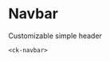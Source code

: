 # Navbar

Customizable simple header

<CkNavbarExample/>

```vue
<ck-navbar>
```

<script setup>
import CkNavbarExample from './CkNavbarExample.vue'
</script>
